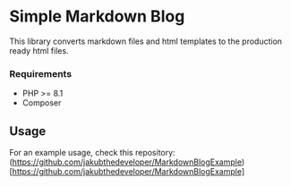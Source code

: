 # Simple Markdown Blog

This library converts markdown files and html templates to the production ready html files.

### Requirements
- PHP >= 8.1
- Composer

## Usage

For an example usage, check this repository: (https://github.com/jakubthedeveloper/MarkdownBlogExample)[https://github.com/jakubthedeveloper/MarkdownBlogExample]
